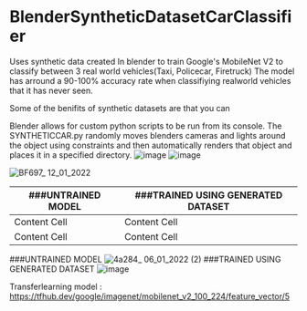 # BlenderSyntheticDatasetCarClassifier
Uses synthetic data created In blender to train Google's MobileNet V2 to classify between 3 real world vehicles(Taxi, Policecar, Firetruck)
The model has arround a 90-100% accuracy rate when classifiying realworld vehicles that it has never seen.

Some of the benifits of synthetic datasets are that you can

Blender allows for custom python scripts to be run from its console. The SYNTHETICCAR.py randomly moves blenders cameras and lights around the object using constraints and then automatically renders that object and places it in a specified directory.
![image](https://user-images.githubusercontent.com/89361982/149077844-703336a6-545e-4ae6-be51-d79adf9d7456.png)
![image](https://user-images.githubusercontent.com/89361982/149078453-0f00be1b-a44b-4a79-8192-453c50ea475b.png)

![BF697_ 12_01_2022](https://user-images.githubusercontent.com/89361982/149079039-316039f7-86d5-4c21-a689-2d49e2799a05.gif)


| ###UNTRAINED MODEL | ###TRAINED USING GENERATED DATASET |
| ------------- | ------------- |
| Content Cell  | Content Cell  |
| Content Cell  | Content Cell  |

###UNTRAINED MODEL
![4a284_ 06_01_2022 (2)](https://user-images.githubusercontent.com/89361982/149078999-201676be-1f27-4faa-b33f-1bccc3e9ced5.png)
###TRAINED USING GENERATED DATASET
![image](https://user-images.githubusercontent.com/89361982/149078530-ac411eee-9911-43f7-a07d-6f251f17b5fd.png)





Transferlearning model : https://tfhub.dev/google/imagenet/mobilenet_v2_100_224/feature_vector/5
